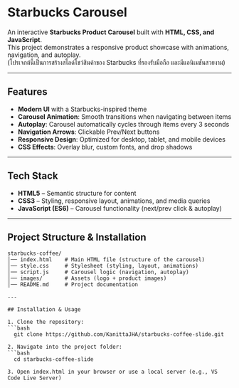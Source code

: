 # Starbucks Carousel

An interactive **Starbucks Product Carousel** built with **HTML, CSS, and JavaScript**.  
This project demonstrates a responsive product showcase with animations, navigation, and autoplay.  
(โปรเจกต์นี้เป็นการสร้างสไลด์โชว์สินค้าของ Starbucks ที่รองรับมือถือ และมีแอนิเมชันสวยงาม)

---

## Features

- **Modern UI** with a Starbucks-inspired theme
- **Carousel Animation**: Smooth transitions when navigating between items
- **Autoplay**: Carousel automatically cycles through items every 3 seconds
- **Navigation Arrows**: Clickable Prev/Next buttons
- **Responsive Design**: Optimized for desktop, tablet, and mobile devices
- **CSS Effects**: Overlay blur, custom fonts, and drop shadows

---

## Tech Stack

- **HTML5** – Semantic structure for content
- **CSS3** – Styling, responsive layout, animations, and media queries
- **JavaScript (ES6)** – Carousel functionality (next/prev click & autoplay)

---

## Project Structure & Installation

````text
starbucks-coffee/
│── index.html    # Main HTML file (structure of the carousel)
│── style.css     # Stylesheet (styling, layout, animations)
│── script.js     # Carousel logic (navigation, autoplay)
│── images/       # Assets (logo + product images)
│── README.md     # Project documentation

---

## Installation & Usage

1. Clone the repository:
```bash
  git clone https://github.com/KanittaJHA/starbucks-coffee-slide.git

2. Navigate into the project folder:
```bash
  cd starbucks-coffee-slide

3. Open index.html in your browser or use a local server (e.g., VS Code Live Server)
````
